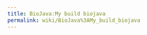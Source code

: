```yaml
---
title: BioJava:My build biojava
permalink: wiki/BioJava%3AMy_build_biojava
---
```


<xml>

<?xml version="1.0"?>
<project name="biojava" default="package-biojava" basedir=".">

` `<target name="init" description="Checks environment and setup variables">  
`   `<tstamp />  
`   `<tstamp>  
`     `<format property="build.time" pattern="MM/dd/yyyy hh:mm aa" />  
`   `</tstamp>  
`   `<property name="version"        value="1.7.1" />  
`   `<property name="build.compiler" value="javac1.5" />  
`   `<property name="classpath"      value="bytecode.jar:commons-cli.jar:commons-collections-2.1.jar:commons-dbcp-1.1.jar:commons-pool-1.1.jar:hsqldb.jar:jgrapht-jdk1.5.jar" />  
`   `<property name="ant-tasks.path" value="ant-lib/sablecc.jar:ant-lib/anttask.jar" />

`   `<available classpath="${java.class.path}"
               classname="junit.framework.TestCase"
               property="junit.present" />

`   `<available classpath="${java.class.path}"
               classname="org.apache.tools.ant.taskdefs.XSLTProcess$OutputProperty"
               property="outputproperty.support" />

`   `<available classpath="${java.class.path}"
               classname="org.apache.tools.ant.taskdefs.optional.junit.JUnitTest"
               property="junit.support" />

`   `<available classpath="${java.class.path}"
               classname="java.nio.Buffer"
               property="java14">  
`   `</available>

`   `<available classpath="${classpath}"
               classname="org.hsqldb.jdbcDriver"
               property="sqlDriver.hsqldb">  
`   `</available>

`   `<echo message="Building biojava-${version} at ${build.time}" />  
`   `<echo message="Java Home:                       ${java.home}"/>  
`   `<echo message="JUnit present:                   ${junit.present}" />  
`   `<echo message="JUnit supported by Ant:          ${junit.support}" />  
`   `<echo message="HSQLDB driver present:           ${sqlDriver.hsqldb}" />  
`   `<echo message="XSLT support:                    ${outputproperty.support}"/>

`   `<property name="bioj" value="."/>

`   `<property name="readme"        value="${bioj}/README" />  
`   `<property name="license"       value="${bioj}/LICENSE" />  
`   `<property name="src.dir"       value="${bioj}/src" />  
`   `<property name="tests.dir"     value="${bioj}/tests" />  
`   `<property name="demos.dir"     value="${bioj}/demos" />  
`   `<property name="apps.dir"      value="${bioj}/apps" />  
`   `<property name="docs.dir"      value="${bioj}/docs" />  
`   `<property name="doc.css.file"  value="${bioj}/biojava-doc.css" />  
`   `<property name="reports.dir"   value="${bioj}/reports" />  
`   `<property name="manifest.dir"  value="${bioj}/manifest" />  
`   `<property name="resources.dir" value="${bioj}/resources" />

`   `<property name="build.dir"         value="${bioj}/ant-build" />  
`   `<property name="build.classes.dir" value="${build.dir}/classes" />

`   `<property name="javac.depend"      value="false" />  
`   `<property name="javac.debug"       value="true" />  
`   `<property name="javac.deprecation" value="false" />  
`   `<property name="javac.source"      value="1.5" />  
`   `<property name="javac.target"      value="1.5" />

`   `<property name="build.dest.docs"     value="${build.dir}/docs" />  
`   `<property name="build.dest.doccheck" value="${build.dir}/docs/check" />  
`   `<property name="packages"            value="org.*" />

`   `<property name="name.biojava"           value="biojava" />  
`   `<property name="Name.biojava"           value="BioJava" />  
`   `<property name="build.dest.biojava"     value="${build.classes.dir}/${name.biojava}" />  
`   `<property name="build.docs.biojava"     value="${build.dest.docs}/${name.biojava}" />  
`   `<property name="build.doccheck.biojava" value="${build.dest.doccheck}/${name.biojava}" />  
`   `<property name="jar.biojava"            value="${build.dir}/${name.biojava}.jar" />  
`   `<property name="manifest.file.biojava"  value="${manifest.dir}/${name.biojava}.txt" />  
`   `  
`   `<property name="name.tests"       value="tests" />  
`   `<property name="build.dest.tests" value="${build.classes.dir}/${name.tests}" />  
`   `<property name="build.docs.tests" value="${build.dest.docs}/${name.tests}" />  
`   `<property name="reports.tests"    value="${bioj}/reports/tests" />  
`   `  
`   `<property name="name.demos"          value="demos" />  
`   `<property name="Name.demos"          value="BioJava Demos" />  
`   `<property name="build.dest.demos"    value="${build.classes.dir}/${name.demos}" />  
`   `<property name="build.docs.demos"    value="${build.dest.docs}/${name.demos}" />  
`   `<property name="jar.demos"           value="${build.dir}/${name.demos}.jar" />  
`   `<property name="manifest.file.demos" value="${manifest.dir}/${name.demos}.txt" />  
`   `  
`   `<property name="name.apps"          value="apps" />  
`   `<property name="Name.apps"          value="BioJava Applications" />  
`   `<property name="build.dest.apps"    value="${build.classes.dir}/${name.apps}" />  
`   `<property name="build.docs.apps"    value="${build.dest.docs}/${name.apps}" />  
`   `<property name="jar.apps"           value="${build.dir}/${name.apps}.jar" />  
`   `<property name="manifest.file.apps" value="${manifest.dir}/${name.apps}.txt" />

`   `<property name="dist.root"          value="${bioj}/dist" />  
`   `<property name="dist.dir"           value="${dist.root}/${name.biojava}-${version}" />  
` `</target>

` `<target name="prepare" depends="init" description="creates basic directories">  
`   `  
`   `<mkdir dir="${build.dir}" />

`   `<copy todir="${build.dir}">  
`     `<fileset dir=".">  
`       `<include name="*.jar" />  
`     `</fileset>  
`   `</copy>

` `</target>

` `<target name="prepare-taglets" depends="prepare" description="Copies taglet files">  
`   `<mkdir dir="${build.dest.taglets}" />  
`   `<mkdir dir="${build.docs.taglets}" />  
` `</target>

` `<target name="prepare-biojava" depends="prepare"
  description="Prepares biojava source files">  
`   `  
`   `<mkdir dir="${build.dest.biojava}" />  
`   `<mkdir dir="${build.docs.biojava}" />  
`   `<mkdir dir="${build.doccheck.biojava}" />  
` `</target>

` `<target name="prepare-tests" depends="prepare"
  description="Prepares the test source code">

`   `<mkdir dir="${build.dest.tests}" />  
`   `<mkdir dir="${build.docs.tests}" />  
`   `<mkdir dir="${reports.tests}" />  
` `</target>

` `<target name="prepare-demos" depends="prepare"
  description="Prepares the demos code">

`   `<mkdir dir="${build.dest.demos}" />  
`   `<mkdir dir="${build.docs.demos}" />  
` `</target>

` `<target name="prepare-apps" depends="prepare"
  description="Prepares the apps code">

`   `<mkdir dir="${build.dest.apps}" />  
`   `<mkdir dir="${build.docs.apps}" />  
` `</target>

` `<target name="prepare-javadocs" depends="prepare" description="Prepares the javadocs">

`   `<mkdir dir="${build.dest.docs}" />  
` `</target>

` `<target name="compile-biojava" depends="prepare-biojava"
  description="Compiles the source directory">  
`   `<javac
      encoding="ISO-8859-1"
      srcdir="${src.dir}"
      destdir="${build.dest.biojava}"
      depend="${javac.depend}"
      deprecation="${javac.deprecation}"
      source="${javac.source}"
      target="${javac.target}"
      debug="${javac.debug}">  
`     `<classpath>  
`       `<pathelement path="${classpath}" />  
`     `</classpath>  
`   `</javac>  
` `</target>

` `<target name="compile-tests" depends="prepare-tests,package-biojava"
  description="Compiles the tests directory">  
`   `<javac
      encoding="ISO-8859-1"
      srcdir="${tests.dir}"
      destdir="${build.dest.tests}"
      depend="${javac.depend}"
      deprecation="${javac.deprecation}"
      source="${javac.source}"
      target="${javac.target}"
      debug="${javac.debug}">  
`     `<classpath>  
`       `<pathelement path="${classpath}" />  
`       `<pathelement path="${jar.biojava}" />  
`     `</classpath>  
`   `</javac>  
` `</target>

` `<target name="compile-demos" depends="prepare-demos,package-biojava"
  description="Compiles the demos directory">  
`   `<javac
      encoding="ISO-8859-1"
      srcdir="${demos.dir}"
      destdir="${build.dest.demos}"
      depend="${javac.depend}"
      deprecation="${javac.deprecation}"
      source="${javac.source}"
      target="${javac.target}"
      debug="${javac.debug}">  
`     `<classpath>  
`       `<pathelement path="${classpath}" />  
`       `<pathelement path="${jar.biojava}" />  
`     `</classpath>  
`   `</javac>  
` `</target>

` `<target name="compile-apps" depends="prepare-apps,package-biojava"
  description="Compiles the apps directory">  
`   `<javac
      encoding="ISO-8859-1"
      srcdir="${apps.dir}"
      destdir="${build.dest.apps}"
      depend="${javac.depend}"
      deprecation="${javac.deprecation}"
      source="${javac.source}"
      target="${javac.target}"
      debug="${javac.debug}">  
`     `<classpath>  
`       `<pathelement path="${classpath}" />  
`       `<pathelement path="${jar.biojava}" />  
`     `</classpath>  
`   `</javac>  
` `</target>

` `<target name="package-biojava" depends="compile-biojava"
  description="create biojava class jar file">  
`   `<jar
      jarfile="${jar.biojava}"
      manifest="${manifest.dir}/biojava.txt"
    >  
`     `<fileset dir="${build.dest.biojava}" />  
`     `<fileset dir="${resources.dir}" />  
`   `</jar>  
` `</target>

` `<target name="package-demos" depends="init,package-biojava,compile-demos"
  description="create the demo jar file">  
`   `<jar
      jarfile="${jar.demos}"
      manifest="${manifest.dir}/demos.txt"
    >  
`     `<fileset dir="${build.dest.demos}" />  
`   `</jar>  
` `</target>

` `<target name="package-apps" depends="init,package-biojava,compile-apps"
  description="create the apps jar file">  
`   `<jar
      jarfile="${jar.apps}"
      manifest="${manifest.dir}/apps.txt"
    >  
`     `<fileset dir="${build.dest.apps}" />  
`   `</jar>  
` `</target>

` `<target
    name="package-all"
    depends="package-biojava,package-demos,package-apps"
    description="create all the jar files" />

<target
    name="sign"
    depends="package-biojava"
    description="sign the biojava.jar file with jarsigner"
    >

`   `<copy file="${jar.biojava}" tofile="${build.dir}/biojavaUnsigned.jar" />

`   `<signjar jar="${build.dir}/biojavaUnsigned.jar"
             signedjar="${jar.biojava}"
             keystore="selfSignedCertificate/selfSignedCertificate.store"
             storepass="biojavaCVS" 
         alias="biojavaCVS" />

`    `<delete file="${build.dir}/biojavaUnsigned.jar"/>

` `</target>

` `<target name="javadocs-biojava" depends="clean, prepare-biojava"
  description="Creates the API documentation">  
`   `<echo message="building custom javadocs" />  
`   `<javadoc
      encoding="ISO-8859-1"
      packagenames="${packages}"
      sourcepath="${src.dir}"
      classpath="${classpath}"
      destdir="${build.docs.biojava}"
      author="true"
      version="true"
      use="true"
      source="1.5"
      windowtitle="${Name.biojava}-${version} API (Javadocs) (${build.time})"
      doctitle="${Name.biojava}-${version} API (${build.time})"
      maxmemory="150m"
      footer="&lt;script src=&quot;http://www.google-analytics.com/urchin.js&quot; type=&quot;text/javascript&quot;&gt;&lt;/script&gt;&lt;script type=&quot;text/javascript&quot;&gt;_uacct = &quot;UA-1326640-1&quot;;urchinTracker();&lt;/script&gt;"
      >  
`      `<link href="http://java.sun.com/j2se/1.5.0/docs/api/" offline="false"/>

`      `<group title="Core biological packages"
              packages="org.biojava.bio:org.biojava.bio.dist:org.biojava.bio.search:org.biojava.bio.seq:org.biojava.bio.seq.db:org.biojava.bio.seq.genomic:org.biojava.bio.seq.io:org.biojava.bio.symbol:org.biojava.bio.alignment:org.biojava.directory:org.biojava.bibliography:org.biojava.bio.taxa:org.biojava.bio.seq.filter" />

`      `<group title="User interface components"
              packages="org.biojava.bio.gui:org.biojava.bio.gui.glyph:org.biojava.bio.gui.sequence:org.biojava.bio.gui.sequence.tracklayout" />

`      `<group title="Sequence databases and formats"
              packages="org.biojava.bio.seq.io.agave:org.biojava.bio.program.das:org.biojava.bio.seq.ragbag:org.biojava.bio.seq.db.emblcd:org.biojava.bio.program.xff:org.biojava.bio.seq.dist:org.biojava.bio.seq.io.game:org.biojava.bio.seq.io.game12:org.biojava.bio.seq.db.biofetch:org.biojava.bio.seq.db.flat:org.biojava.bio.seq.db.biosql:org.biojava.bio.program.indexdb:org.biojava.bio.program.das.dasalignment:org.biojava.bio.program.homologene" />

`      `<group title="Handling output from external tools"
              packages="org.biojava.bio.program:org.biojava.bio.program.gff:org.biojava.bio.program.gff3:org.biojava.bio.program.sax:org.biojava.bio.program.xml:org.biojava.bio.program.blast2html:org.biojava.bio.program.search:org.biojava.bio.program.ssbind:org.biojava.bio.program.phred:org.biojava.bio.program.hmmer:org.biojava.bio.program.sax.blastxml" />

`      `<group title="Dynamic programming packages"
              packages="org.biojava.bio.dp:org.biojava.bio.dp.onehead:org.biojava.bio.dp.twohead" />

`      `<group title="Chromatogram and trace file support"
              packages="org.biojava.bio.chromatogram:org.biojava.bio.program.abi:org.biojava.bio.program.scf:org.biojava.bio.chromatogram.graphic" />

`      `<group title="Macromolecular structure"
              packages="org.biojava.bio.structure:org.biojava.bio.structure.io:org.biojava.bio.program.das.dasstructure:org.biojava.bio.structure.align:org.biojava.bio.structure.align.helper:org.biojava.bio.structure.align.pairwise:org.biojava.bio.structure.jama" />`    `  
`             `  
`      `<group title="Utilities and developers' packages"
              packages="org.biojava.utils.process:org.biojava.bio.seq.impl:org.biojava.bio.seq.projection:org.biojava.utils:org.biojava.utils.cache:org.biojava.utils.xml:org.biojava.utils.stax:org.biojava.utils.io:org.biojava.utils.math:org.biojava.utils.net:org.biojava.utils.candy:org.biojava.bio.seq.io.filterxml:org.biojava.bio.program.tagvalue:org.biojava.ontology:org.biojava.ontology.io:org.biojava.utils.automata:org.biojava.utils.regex:org.biojava.naming:org.biojava.utils.walker" />

`      `<group title="Molecular biology packages"
              packages = "org.biojava.bio.proteomics:org.biojava.bio.proteomics.aaindex:org.biojava.bio.molbio" />  
`             `  
`      `<group title="Ontology packages"
              packages = "org.biojava.bio.ontology:org.biojava.bio.ontology.io"/>  
`                     `  
`      `<group title="Experimental packages"
              packages="org.biojava.stats.svm:org.biojava.stats.svm.tools:org.biojava.bio.seq.homol:org.biojava.utils.lsid:org.biojava.bio.program.unigene:org.biojava.bio.program.ssaha:org.biojava.bio.seq.distributed:org.biojava.bio.annodb:org.biojava.bio.program.formats" />

`      `<group title="Biojava extension (/wiki/BioJavax) packages"
              packages="org.biojavax:org.biojavax.bio:org.biojavax.bio.db:org.biojavax.bio.db.biosql:org.biojavax.bio.db.ncbi:org.biojavax.bio.seq:org.biojavax.bio.seq.io:org.biojavax.bio.taxa:org.biojavax.bio.taxa.io:org.biojavax.ontology:org.biojavax.utils" />  
`             `  
`      `<group title="Genetic Algorithm Framework"
              packages="org.biojavax.ga:org.biojavax.ga.exception:org.biojavax.ga.functions:org.biojavax.ga.impl:org.biojavax.ga.util" />  
`      `<group title="Experimental Phylogeny packages"
              packages="org.biojavax.bio.phylo:org.biojavax.bio.phylo.io:org.biojavax.bio.phylo.io.nexus:org.biojavax.bio.phylo.io.phylip:org.biojavax.bio.phylo.tree" />  
`      `  
`   `</javadoc>  
` `</target>

` `<target name="javadocs-demos" depends="prepare-demos,compile-biojava"
  description="Create the demos API documentation">  
`   `<javadoc
      encoding="ISO-8859-1"
      packagenames="**"
      sourcepath="${demos.dir}"
      classpath="${classpath}:${build.dest.biojava}"
      destdir="${build.docs.demos}"
      author="true"
      version="true"
      use="true"
      source="1.5"
      windowtitle="${Name.demos} API"
      doctitle="${Name.demos}"
      maxmemory="100m">  
`     `<link href="http://java.sun.com/j2se/1.5.0/docs/api/" offline="false"/>  
`     `<link href="../biojava" offline="true" packagelistLoc="${build.docs.biojava}/package-list}"/>  
`   `</javadoc>  
` `</target>

` `<target name="javadocs-apps" depends="prepare-apps,compile-biojava"
  description="Create the apps API documentation">  
`   `<javadoc
      encoding="ISO-8859-1"
      packagenames="org.*"
      sourcepath="${apps.dir}"
      classpath="${classpath}:${build.dest.biojava}"
      destdir="${build.docs.apps}"
      author="true"
      version="true"
      use="true"
      source="1.5"
      windowtitle="${Name.apps} API"
      doctitle="${Name.apps}"
      maxmemory="100m">  
`     `<link href="http://java.sun.com/j2se/1.5.0/docs/api/" offline="false"/>  
`     `<link href="../biojava" offline="true" packagelistLoc="${build.docs.biojava}/package-list}"/>  
`   `</javadoc>  
` `</target>

` `<target
    name="javadocs-all"
    depends="javadocs-biojava,javadocs-demos,javadocs-apps"
    description="Creates the javadocs for all components"
  />

` `<target name="runtests" 
      depends="compile-tests"
      description="Run all tests, can be quite slow">  
`   `<property name="test.subtree" value="**" />  
`   `<echo message="Running tests:           ${test.subtree}" />  
`   `<junit maxmemory="128m" printsummary="yes" haltonfailure="no" reloading="no">  
`     `<formatter type="plain" usefile="true" />  
`     `<classpath>  
`       `  
`       `<pathelement path="${build.dest.biojava}" />  
`       `  
`       `<pathelement path="${resources.dir}" />  
`       `  
`       `<pathelement path="${build.dest.tests}" />  
`       `  
`       `<pathelement path="${tests.dir}/files" />  
`       `  
`       `<pathelement path="${tests.dir}" />  
`       `  
`       `<pathelement path="${classpath}" />  
`       `  
`       `<pathelement path="${java.class.path}" />  
`     `</classpath>  
`     `  
`     `<batchtest fork="no" todir="${reports.tests}" if="junit.present">  
`       `<fileset dir="${build.dest.tests}">  
`         `<include name="${test.subtree}/*Test.class" />  
`         `<include name="${test.subtree}/*TestSuite.class" />  
`         `<exclude name="**/Abstract*Test.class" />  
`       `</fileset>  
`     `</batchtest>  
`   `</junit>  
` `</target>

` `<target name="doccheck-biojava" depends="prepare-biojava"
    description="Checks the API documentation">  
`   `<javadoc
      encoding="ISO-8859-1"
      doclet="com.sun.tools.doclets.doccheck.DocCheck"
      docletpath="doccheck.jar"
      packagenames="${packages}"
      sourcepath="${src.dir}"
      classpath="${classpath}"
      destdir="${build.doccheck.biojava}"
      source="1.5"
      maxmemory="80m">  
`   `</javadoc>  
` `</target>

` `<target name="cruise" 
          depends="clean,package-biojava,compile-tests"
          description="Run clean, build and tests for CruiseControl">  
`   `<property name="test.subtree" value="**" />  
`   `<echo message="Running tests:           ${test.subtree}" />  
`   `<junit  maxmemory="128m" 
            printsummary="yes" 
        haltonfailure="no" 
        reloading="no"
        errorProperty="test.failed"
        >  
`     `<formatter type="xml" />  
`     `<classpath>  
`       `  
`       `<pathelement path="${build.dest.biojava}" />  
`       `  
`       `<pathelement path="${resources.dir}" />  
`       `  
`       `<pathelement path="${build.dest.tests}" />  
`       `  
`       `<pathelement path="${tests.dir}/files" />  
`       `  
`       `<pathelement path="${tests.dir}" />  
`       `  
`       `<pathelement path="${classpath}" />  
`       `  
`       `<pathelement path="${java.class.path}" />  
`     `</classpath>  
`     `  
`     `<batchtest fork="no" todir="${reports.tests}" if="junit.present">  
`       `<fileset dir="${build.dest.tests}">  
`         `<include name="${test.subtree}/*Test.class" />  
`         `<include name="${test.subtree}/*TestSuite.class" />  
`         `<exclude name="**/Abstract*Test.class" />  
`       `</fileset>  
`     `</batchtest>`      `  
`   `</junit>  
`   `<fail message="Tests failed: check test reports." if="test.failed" />  
` `</target>

` `<target name="clean" 
      depends="init"
      description="Cleans everything">  
`   `<delete dir="${build.dir}" />  
`   `<delete dir="${reports.tests}" />  
` `</target>  
` `  
` `  
` `<target name="clean-dist" depends="init" description="Cleans the dist root directory">  
`     `<delete dir="${dist.root}" />  
` `</target>  
` `  
` `  
` `  
` `<target name="dist" depends="clean-dist, init, javadocs-all, package-all" description="copy all the files for a distribution">  
`     `<mkdir dir="${dist.root}"/>  
`     `<mkdir dir="${dist.dir}"/>  
`     `  
`    `  
`     `<copy file="${jar.biojava}" tofile="${dist.dir}/${name.biojava}-${version}.jar"/>  
`     `  
`     `  
`     `<copy file="${jar.apps}" tofile="${dist.dir}/apps-${version}.jar"/>  
`     `  
`     `  
`     `<copy file="${jar.demos}" tofile="${dist.dir}/demos-${version}.jar"/>  
`     `  
`     `  
`     `<copy todir="${dist.dir}">  
`       `<fileset dir=".">  
`         `<include name="*.jar" />  
`       `</fileset>  
`     `</copy>  
`     `  
`     `  
`     `<copy todir="${dist.dir}/doc">  
`         `<fileset dir="${build.dest.docs}"/>  
`     `</copy>  
`     `  
`     `  
`     `<copy todir="${dist.dir}/src">  
`         `<fileset dir="${src.dir}"/>  
`     `</copy>  
`     `  
`     `  
`     `<copy tofile="${dist.dir}/README" file="${bioj}/README"/>  
`     `<copy tofile="${dist.dir}/README.biosql" file="${bioj}/README.biosql"/>  
`     `  
`     `  
`     `<copy todir="${dist.dir}/tests">  
`         `<fileset dir="${tests.dir}"/>  
`     `</copy>  
`     `  
`     `  
`     `<copy todir="${dist.dir}/demos">  
`         `<fileset dir="${demos.dir}"/>  
`     `</copy>  
`     `  
`     `  
`     `<copy todir="${dist.dir}/apps">  
`         `<fileset dir="${apps.dir}"/>  
`     `</copy>  
`     `  
`     `  
`     `<copy tofile="${dist.dir}/LICENSE" file="${bioj}/LICENSE"/>  
`     `<copy tofile="${dist.dir}/LICENSE.COMMONS" file="${bioj}/LICENSE.COMMONS"/>  
`     `  
`     `  
`     `<copy todir="${dist.dir}/manifest">  
`         `<fileset dir="${manifest.dir}"/>  
`     `</copy>  
`     `  
`     `  
`     `<copy todir="${dist.dir}/dtd">  
`         `<fileset dir="${bioj}/dtd"/>  
`     `</copy>  
`     `  
`     `  
`     `<copy todir="${dist.dir}/taglets">  
`         `<fileset dir="${taglets.dir}"/>  
`     `</copy>  
`     `  
`     `  
`     `<copy todir="${dist.dir}/resources">  
`         `<fileset dir="${resources.dir}"/>  
`     `</copy>  
`     `  
`     `  
`     `<copy file="${ant.file}" tofile="${dist.dir}/build.xml"/>  
`     `  
` `</target>  
` `

</project> </xml>
